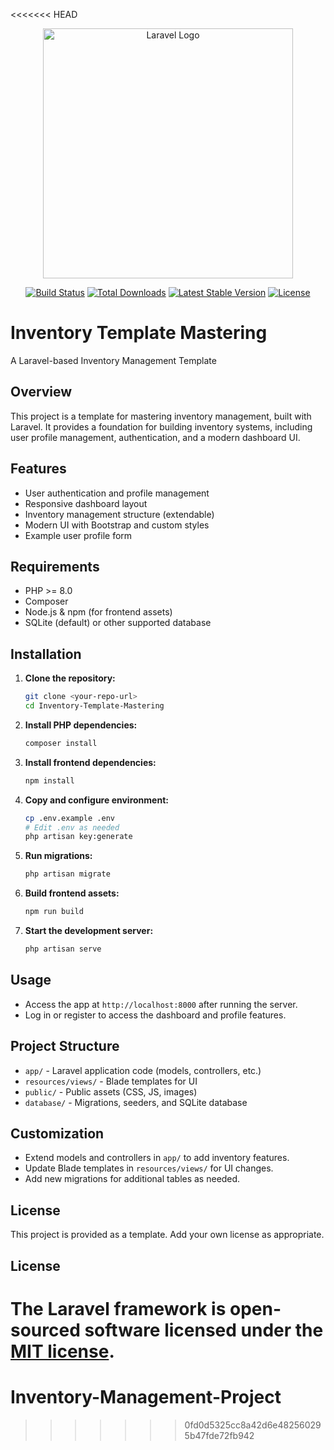 <<<<<<< HEAD
<p align="center"><a href="https://laravel.com" target="_blank"><img src="https://raw.githubusercontent.com/laravel/art/master/logo-lockup/5%20SVG/2%20CMYK/1%20Full%20Color/laravel-logolockup-cmyk-red.svg" width="400" alt="Laravel Logo"></a></p>

<p align="center">
<a href="https://github.com/laravel/framework/actions"><img src="https://github.com/laravel/framework/workflows/tests/badge.svg" alt="Build Status"></a>
<a href="https://packagist.org/packages/laravel/framework"><img src="https://img.shields.io/packagist/dt/laravel/framework" alt="Total Downloads"></a>
<a href="https://packagist.org/packages/laravel/framework"><img src="https://img.shields.io/packagist/v/laravel/framework" alt="Latest Stable Version"></a>
<a href="https://packagist.org/packages/laravel/framework"><img src="https://img.shields.io/packagist/l/laravel/framework" alt="License"></a>
</p>

# Inventory Template Mastering

A Laravel-based Inventory Management Template

## Overview
This project is a template for mastering inventory management, built with Laravel. It provides a foundation for building inventory systems, including user profile management, authentication, and a modern dashboard UI.

## Features
- User authentication and profile management
- Responsive dashboard layout
- Inventory management structure (extendable)
- Modern UI with Bootstrap and custom styles
- Example user profile form

## Requirements
- PHP >= 8.0
- Composer
- Node.js & npm (for frontend assets)
- SQLite (default) or other supported database

## Installation
1. **Clone the repository:**
   ```sh
   git clone <your-repo-url>
   cd Inventory-Template-Mastering
   ```
2. **Install PHP dependencies:**
   ```sh
   composer install
   ```
3. **Install frontend dependencies:**
   ```sh
   npm install
   ```
4. **Copy and configure environment:**
   ```sh
   cp .env.example .env
   # Edit .env as needed
   php artisan key:generate
   ```
5. **Run migrations:**
   ```sh
   php artisan migrate
   ```
6. **Build frontend assets:**
   ```sh
   npm run build
   ```
7. **Start the development server:**
   ```sh
   php artisan serve
   ```

## Usage
- Access the app at `http://localhost:8000` after running the server.
- Log in or register to access the dashboard and profile features.

## Project Structure
- `app/` - Laravel application code (models, controllers, etc.)
- `resources/views/` - Blade templates for UI
- `public/` - Public assets (CSS, JS, images)
- `database/` - Migrations, seeders, and SQLite database

## Customization
- Extend models and controllers in `app/` to add inventory features.
- Update Blade templates in `resources/views/` for UI changes.
- Add new migrations for additional tables as needed.

## License
This project is provided as a template. Add your own license as appropriate.


## License

The Laravel framework is open-sourced software licensed under the [MIT license](https://opensource.org/licenses/MIT).
=======
# Inventory-Management-Project
>>>>>>> 0fd0d5325cc8a42d6e482560295b47fde72fb942
